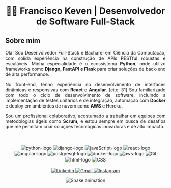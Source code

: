 <div align="center">
 <h1>👨‍💻 Francisco Keven | Desenvolvedor de Software Full-Stack</h1>
</div>

<div>
 <h2 align="left">Sobre mim</h2>
 <p align="justify">
  Olá! Sou Desenvolvedor Full-Stack e Bacharel em Ciência da Computação, com sólida experiência na construção de APIs RESTful robustas e escaláveis. Minha especialidade é o ecossistema <b>Python</b>, onde utilizo frameworks como <b>Django, FastAPI e Flask</b> para criar soluções de back-end de alta performance.
 </p>
 <p align="justify">
  No front-end, tenho experiência no desenvolvimento de interfaces dinâmicas e responsivas com <b>React</b> e <b>Angular</b>. [cite: 31] Sou familiarizado com todo o ciclo de desenvolvimento de software, incluindo a implementação de testes unitários e de integração, automação com <b>Docker</b> e deploy em ambientes de nuvem como <b>AWS</b> e Heroku.
 </p>
 <p align="justify">
  Sou um profissional colaborativo, acostumado a trabalhar em equipes com metodologias ágeis como <b>Scrum</b>, e estou sempre em busca de desafios que me permitam criar soluções tecnológicas inovadoras e de alto impacto.
 </p>
</div>
<br>

<div align="center" style="display: inline_block">
 <br>
 <img align="center" src="https://icongr.am/devicon/python-original.svg?size=40&color=currentColor" alt="python-logo"/>
 <img align="center" src="https://icongr.am/devicon/django-plain.svg?size=40&color=currentColor" alt="django-logo" />
 <img align="center" src="https://icongr.am/devicon/javascript-original.svg?size=40&color=currentColor" alt="javaScript-logo"/>
 <img align="center" src="https://icongr.am/devicon/react-original.svg?size=40&color=currentColor" alt="react-logo" />
 <img align="center" src="https://icongr.am/devicon/angularjs-original.svg?size=40&color=currentColor" alt="angular-logo" />
 <img align="center" src="https://icongr.am/devicon/postgresql-original.svg?size=40&color=currentColor" alt="postgresql-logo"/>
 <img align="center" src="https://icongr.am/devicon/docker-original.svg?size=40&color=currentColor" alt="docker-logo" />
 <img align="center" src="https://icongr.am/devicon/amazonwebservices-original.svg?size=40&color=currentColor" alt="aws-logo" />
 <img align="center" src="https://icongr.am/devicon/git-original.svg?size=40&color=currentColor" alt="Git" />
 <img align="center" src="https://icongr.am/devicon/html5-original.svg?size=40&color=currentColor" alt="html-logo" />
 <img align="center" src="https://icongr.am/devicon/css3-original.svg?size=40&color=currentColor" alt="CSS">
</div>
<br>

<div align="center"> 
 <a href="https://www.linkedin.com/in/keven-almeida/" target="_blank">
  <img src="https://img.shields.io/badge/-LinkedIn-%230077B5?style=for-the-badge&logo=linkedin&logoColor=white" alt="LinkedIn">
 </a>
 <a href = "mailto:keven.almeida.8179@gmail.com">
  <img src="https://img.shields.io/badge/-Gmail-%23333?style=for-the-badge&logo=gmail&logoColor=white" alt="Gmail">
 </a>
 <a href="https://instagram.com/keven_almeida77" target="_blank">
  <img src="https://img.shields.io/badge/-Instagram-%23E4405F?style=for-the-badge&logo=instagram&logoColor=white" alt="Instagram">
 </a>
 
  ![Snake animation](https://github.com/keven-silva/keven-silva/blob/output/github-contribution-grid-snake.svg)
 
</div>
